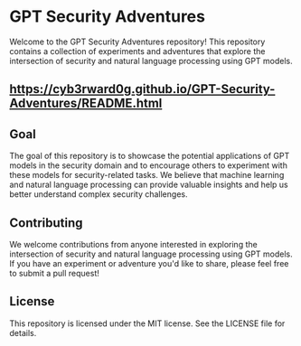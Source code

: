 # GPT Security Adventures
Welcome to the GPT Security Adventures repository! This repository contains a collection of experiments and adventures that explore the intersection of security and natural language processing using GPT models.

## https://cyb3rward0g.github.io/GPT-Security-Adventures/README.html

## Goal
The goal of this repository is to showcase the potential applications of GPT models in the security domain and to encourage others to experiment with these models for security-related tasks. We believe that machine learning and natural language processing can provide valuable insights and help us better understand complex security challenges.

## Contributing
We welcome contributions from anyone interested in exploring the intersection of security and natural language processing using GPT models. If you have an experiment or adventure you'd like to share, please feel free to submit a pull request!

## License
This repository is licensed under the MIT license. See the LICENSE file for details.